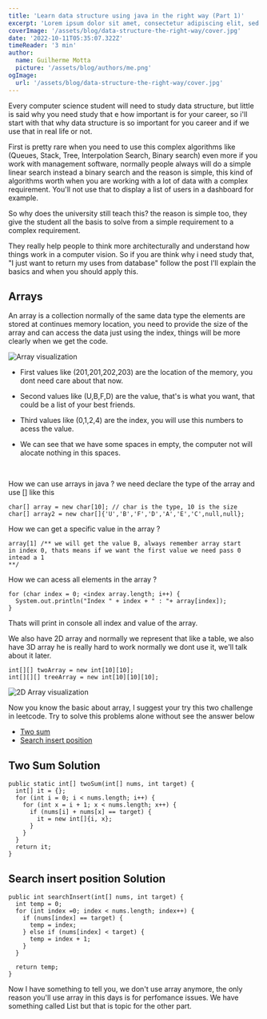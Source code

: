 ```yaml
---
title: 'Learn data structure using java in the right way (Part 1)'
excerpt: 'Lorem ipsum dolor sit amet, consectetur adipiscing elit, sed do eiusmod tempor incididunt ut labore et dolore magna aliqua. Praesent elementum facilisis leo vel fringilla est ullamcorper eget. At imperdiet dui accumsan sit amet nulla facilities morbi tempus.'
coverImage: '/assets/blog/data-structure-the-right-way/cover.jpg'
date: '2022-10-11T05:35:07.322Z'
timeReader: '3 min'
author:
  name: Guilherme Motta
  picture: '/assets/blog/authors/me.png'
ogImage:
  url: '/assets/blog/data-structure-the-right-way/cover.jpg'
---
```


Every computer science student will need to study data structure, but little is said why you need study that e how important is for your career, so i'll start with that why data structure is so important for you career and if we use that in real life or not.<br />

First is pretty rare when you need to use this complex algorithms like (Queues, Stack, Tree, Interpolation Search, Binary search) 
even more if you work with management software, normally people always will do a simple linear search instead a binary search and the reason is simple, this kind of algorithms worth when you are working with a lot of data with a complex requirement. You'll not use that to display a list of users in a dashboard for example.
<br />

So why does the university still teach this? the reason is simple too, they give the student all the basis to solve from a simple requirement to a complex requirement.
<br />

They really help people to think more architecturally and understand how things work in a computer vision. So if you are think why i need study that, "I just want to return my uses from database" follow the post I'll explain the basics and when you should apply this.
<br />


## **Arrays**

An array is a collection normally of the same data type the elements are stored at continues memory location, you need to provide the size of the array and can access the data just using the index, things will be more clearly when we get the code. <br />

![Array visualization](/assets/blog/data-structure-the-right-way/array-visualization.png)

- First values like (201,201,202,203) are the location of the memory, you dont need care about that now.

- Second values like (U,B,F,D) are the value, that's is what you want, that could be a list of your best friends.

- Third values like (0,1,2,4) are the index, you will use this numbers to acess the value. 

- We can see that we have some spaces in empty, the computer not will alocate nothing in this spaces.
 <br />

 How we can use arrays in java ? we need declare the type of the array and use [] like this 

```
char[] array = new char[10]; // char is the type, 10 is the size
char[] array2 = new char[]{'U','B','F','D','A','E','C',null,null}; 

```
How we can get a specific value in the array ?

```
array[1] /** we will get the value B, always remember array start 
in index 0, thats means if we want the first value we need pass 0
intead a 1
**/
```

How we can acess all elements in the array ?

```
for (char index = 0; <index array.length; i++) {
  System.out.println("Index " + index + " : "+ array[index]);
}
```
Thats will print in console all index and value of the array. <br />

We also have 2D array and normally we represent that like a table, we also have 3D array he is really hard to work normally we dont use it, we'll talk about it later.
<br />

```
int[][] twoArray = new int[10][10];
int[][][] treeArray = new int[10][10][10];
```

![2D Array visualization](/assets/blog/data-structure-the-right-way/array.png)


Now you know the basic about array, I suggest your try this two challenge in leetcode. Try to solve this problems alone without see the answer below
<br />
- [Two sum](https://leetcode.com/problems/two-sum/ "Two sum")
- [Search insert position](https://leetcode.com/problems/search-insert-position/submissions/ "Search insert position")


## **Two Sum Solution**
```
public static int[] twoSum(int[] nums, int target) {
  int[] it = {};
  for (int i = 0; i < nums.length; i++) {
    for (int x = i + 1; x < nums.length; x++) {
      if (nums[i] + nums[x] == target) {
        it = new int[]{i, x};
      }
    }
  }
  return it;
}
```

## **Search insert position Solution**
```
public int searchInsert(int[] nums, int target) {
  int temp = 0;
  for (int index =0; index < nums.length; index++) {
    if (nums[index] == target) {
      temp = index;
    } else if (nums[index] < target) {
      temp = index + 1;
    }
  }
        
  return temp;
}

```

Now I have something to tell you, we don't use array anymore, the only reason you'll use array in this days is for perfomance issues. We have something called List but that is topic for the other part.








